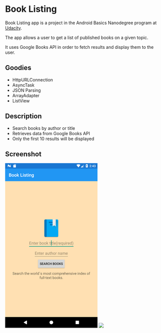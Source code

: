 <h1>Book Listing</h1>
<p>Book Listing app is a project in the Android Basics Nanodegree program at <a href="https://eu.udacity.com/">Udacity</a>.</p>

<p>The app allows a user to get a list of published books on a given topic.</p>
<p>It uses Google Books API in order to fetch results and display them to the user.</p>

<h2>Goodies</h2>
<ul>
	<li>HttpURLConnection</li>
	<li>AsyncTask</li>
	<li>JSON Parsing</li>
	<li>ArrayAdapter</li>
	<li>ListView</li>
</ul>

<h2>Description</h2>
<ul>
	<li>Search books by author or title</li>
	<li>Retrieves data from Google Books API</li>
	<li>Only the first 10 results will be displayed</li>
</ul>

<h2>Screenshot</h2>

<img src="https://github.com/AdrianManole/BookListing/blob/master/home%20screen.png" alt="home screen" width=300/>
<img src="https://github.com/AdrianManole/BookListing/blob/master/search%20results.png alt="search results" width=300/>
